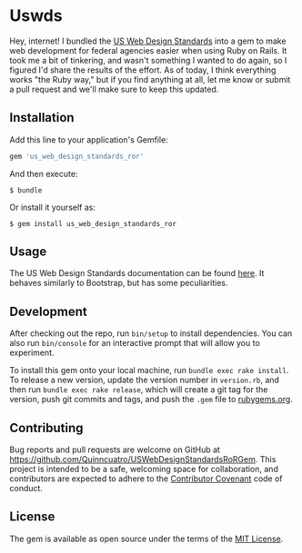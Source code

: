 # Uswds

Hey, internet! I bundled the [US Web Design Standards](https://standards.usa.gov/) into a gem to make web development for federal agencies easier when using Ruby on Rails. It took me a bit of tinkering, and wasn't something I wanted to do again, so I figured I'd share the results of the effort. As of today, I think everything works "the Ruby way," but if you find anything at all, let me know or submit a pull request and we'll make sure to keep this updated.

## Installation

Add this line to your application's Gemfile:

```ruby
gem 'us_web_design_standards_ror'
```

And then execute:

    $ bundle

Or install it yourself as:

    $ gem install us_web_design_standards_ror

## Usage

The US Web Design Standards documentation can be found [here](https://standards.usa.gov/). It behaves similarly to Bootstrap, but has some peculiarities.

## Development

After checking out the repo, run `bin/setup` to install dependencies. You can also run `bin/console` for an interactive prompt that will allow you to experiment.

To install this gem onto your local machine, run `bundle exec rake install`. To release a new version, update the version number in `version.rb`, and then run `bundle exec rake release`, which will create a git tag for the version, push git commits and tags, and push the `.gem` file to [rubygems.org](https://rubygems.org).

## Contributing

Bug reports and pull requests are welcome on GitHub at https://github.com/Quinncuatro/USWebDesignStandardsRoRGem. This project is intended to be a safe, welcoming space for collaboration, and contributors are expected to adhere to the [Contributor Covenant](http://contributor-covenant.org) code of conduct.


## License

The gem is available as open source under the terms of the [MIT License](http://opensource.org/licenses/MIT).

